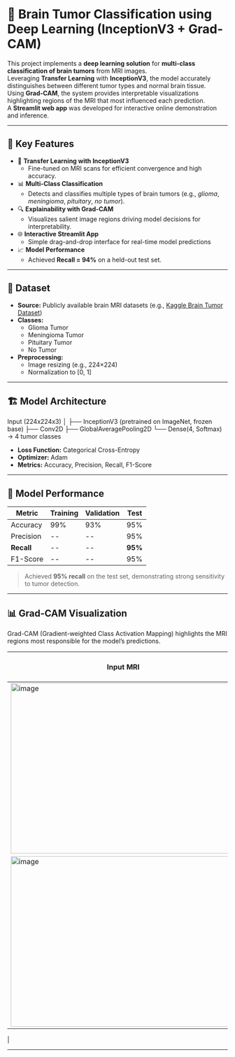 # 🧠 Brain Tumor Classification using Deep Learning (InceptionV3 + Grad-CAM)

This project implements a **deep learning solution** for **multi-class classification of brain tumors** from MRI images.  
Leveraging **Transfer Learning** with **InceptionV3**, the model accurately distinguishes between different tumor types and normal brain tissue.  
Using **Grad-CAM**, the system provides interpretable visualizations highlighting regions of the MRI that most influenced each prediction.  
A **Streamlit web app** was developed for interactive online demonstration and inference.

---

## 🚀 Key Features

- 🧩 **Transfer Learning with InceptionV3**
  - Fine-tuned on MRI scans for efficient convergence and high accuracy.
- 📊 **Multi-Class Classification**
  - Detects and classifies multiple types of brain tumors (e.g., *glioma*, *meningioma*, *pituitary*, *no tumor*).
- 🔍 **Explainability with Grad-CAM**
  - Visualizes salient image regions driving model decisions for interpretability.
- 🌐 **Interactive Streamlit App**
  - Simple drag-and-drop interface for real-time model predictions 
- 📈 **Model Performance**
  - Achieved **Recall = 94%** on a held-out test set.

---

## 🧬 Dataset

- **Source:** Publicly available brain MRI datasets (e.g., [Kaggle Brain Tumor Dataset]([[https://www.kaggle.com/sartajbhuvaji/brain-tumor-classification-mri](https://www.kaggle.com/datasets/masoudnickparvar/brain-tumor-mri-dataset)]))  
- **Classes:**  
  - Glioma Tumor  
  - Meningioma Tumor  
  - Pituitary Tumor  
  - No Tumor  
- **Preprocessing:**
  - Image resizing (e.g., 224×224)
  - Normalization to [0, 1]

---

## 🏗️ Model Architecture
Input (224x224x3)
│
├── InceptionV3 (pretrained on ImageNet, frozen base)
├── Conv2D
├── GlobalAveragePooling2D
└── Dense(4, Softmax) → 4 tumor classes


- **Loss Function:** Categorical Cross-Entropy  
- **Optimizer:** Adam  
- **Metrics:** Accuracy, Precision, Recall, F1-Score  

---

## 🧠 Model Performance

| Metric      | Training | Validation | Test |
|--------------|-----------|-------------|------|
| Accuracy     | 99%       | 93%         | 95%  |
| Precision    | --       | --         | 95%  |
| **Recall**   | --   | --    | **95%** |
| F1-Score     | --     | --        | 95%  |

> Achieved **95% recall** on the test set, demonstrating strong sensitivity to tumor detection.

---

## 📊 Grad-CAM Visualization

Grad-CAM (Gradient-weighted Class Activation Mapping) highlights the MRI regions most responsible for the model’s predictions.

| Input MRI | Grad-CAM Heatmap |
|------------|------------------|
| <img width="514" height="390" alt="image" src="https://github.com/user-attachments/assets/d0bd8fa2-8f05-4a11-917e-ac9b9bdf6461" />
| <img width="514" height="390" alt="image" src="https://github.com/user-attachments/assets/c879089e-e090-46de-8108-a2be882f0bec" />
|

---


